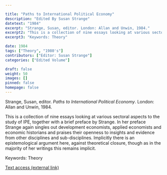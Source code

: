 ```yaml
---

title: "Paths to International Political Economy"
description: "Edited By Susan Strange"
datetext: "1984"
excerpt: "Strange, Susan, editor. London: Allan and Unwin, 1984."
excerpt2: "This is a collection of nine essays looking at various sectoral aspects to the study of IPE, together with a brief preface by Strange. In her preface Strange again singles out development economists, applied economists and economic historians and praises their openness to insights and evidence from other disciplines and sub-disciplines. Implicitly there is an epistemological argument here, against theoretical closure, though as in the majority of her writings this remains implicit."
excerpt3: "Keywords: Theory"

date: 1984
tags: ["Theory", "1980's"]
contributors: ["Editor: Susan Strange"]
categories: ["Edited Volume"]

draft: false
weight: 50
images: []
pinned: false
homepage: false
---
```


Strange, Susan, editor. *Paths to International Political Economy*. London: Allan and Unwin, 1984.

This is a collection of nine essays looking at various sectoral aspects to the study of IPE, together with a brief preface by Strange. In her preface Strange again singles out development economists, applied economists and economic historians and praises their openness to insights and evidence from other disciplines and sub-disciplines. Implicitly there is an epistemological argument here, against theoretical closure, though as in the majority of her writings this remains implicit.

Keywords: Theory

[Text access (external link)](https://www.worldcat.org/title/611105010)
